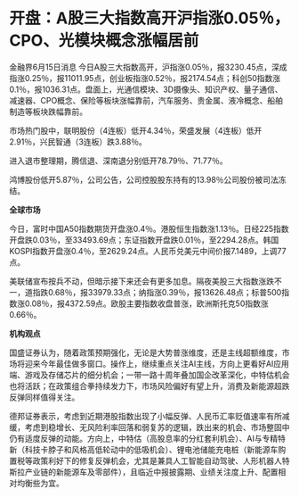 

# 开盘：A股三大指数高开沪指涨0.05％，CPO、光模块概念涨幅居前

金融界6月15日消息
今日A股三大指数高开，沪指涨0.05％，报3230.45点，深成指涨0.25％，报11011.95点，创业板指涨0.52％，报2174.54点；科创50指数涨0.1％，报1036.31点。盘面上，光通信模块、3D摄像头、知识产权、量子通信、减速器、CPO概念、保险等板块涨幅靠前，汽车服务、贵金属、液冷概念、船舶制造等板块跌幅靠前。

市场热门股中，联明股份（4连板）低开4.34％，荣盛发展（4连板）低开2.91％，兴民智通（3连板）跌3.88％。

进入退市整理期，腾信退、深南退分别低开78.79％、71.77％。

鸿博股份低开5.87％，公司公告，公司控股股东持有的13.98％公司股份被司法冻结。

**全球市场**

今日，富时中国A50指数期货开盘涨0.4％。港股恒生指数涨1.13％。日经225指数开盘跌0.03％，至33493.69点；东证指数开盘跌0.01％，至2294.28点。韩国KOSPI指数开盘涨0.4％，至2629.24点。人民币兑美元中间价报7.1489，上调77点。

美联储宣布按兵不动，但暗示接下来还会有更多加息。隔夜美股三大指数涨跌不一，道指跌0.68％，报33979.33点；纳指涨0.39％，报13626.48点；标普500指数涨0.08％，报4372.59点。欧股主要指数收盘普涨，欧洲斯托克50指数涨0.66％。

**机构观点**

国盛证券认为，随着政策预期强化，无论是大势普涨维度，还是主线超额维度，市场将迎来今年最佳做多窗口。操作上，继续重点关注AI主线，方向上更看好AI应用端、游戏及存储芯片的细分机会；一带一路十周年叠加国企改革深化，中特估机会也将活跃；在政策组合拳持续发力下，市场风险偏好有望上升，消费及新能源超跌反弹同样值得关注。

德邦证券表示，考虑到近期港股指数出现了小幅反弹、人民币汇率贬值速率有所减缓，考虑到稳增长、无风险利率回落和弱复苏的逻辑，跌出来的机会、市场整固中仍有适度反弹的动能。方向上，中特估（高股息率的分红套利机会）、AI与专精特新（科技卡脖子和风格高低轮动中的低吸机会）、锂电池储能充电桩（新能源车购置税等政策利好下的修复反弹机会，尤其是兼具人工智能自动驾驶、人形机器人特斯拉产业链的新能源车及零部件），且临近中报披露期、业绩关注度上升、配置相对均衡些为宜。

